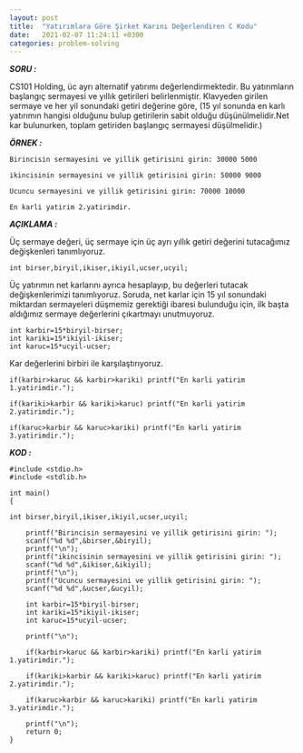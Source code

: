```yaml
---
layout: post
title:  "Yatırımlara Göre Şirket Karını Değerlendiren C Kodu"
date:   2021-02-07 11:24:11 +0300
categories: problem-solving
---
```


***SORU :***

CS101 Holding, üc ayrı alternatif yatırımı değerlendirmektedir. Bu yatırımların başlangıç sermayesi
ve yıllık getirileri belirlenmiştir. Klavyeden girilen sermaye ve her yil sonundaki getiri değerine göre,
(15 yıl sonunda en karlı yatırımın hangisi olduğunu bulup getirilerin sabit olduğu düşünülmelidir.Net kar
bulunurken, toplam getiriden başlangıç sermayesi düşülmelidir.) 

***ÖRNEK :***    

    Birincisin sermayesini ve yillik getirisini girin: 30000 5000

    ikincisinin sermayesini ve yillik getirisini girin: 50000 9000

    Ucuncu sermayesini ve yillik getirisini girin: 70000 10000

    En karli yatirim 2.yatirimdir.     
    

***AÇIKLAMA :***

Üç sermaye değeri, üç sermaye için üç ayrı yıllık getiri değerini tutacağımız değişkenleri tanımlıyoruz.
    
    int birser,biryil,ikiser,ikiyil,ucser,ucyil;

Üç yatırımın net karlarını ayrıca hesaplayıp, bu değerleri tutacak değişkenlerimizi tanımlıyoruz. Soruda, net karlar için 15 yıl sonundaki miktardan sermayeleri düşmemiz gerektiği ibaresi bulunduğu için, ilk başta aldığımız sermaye değerlerini çıkartmayı unutmuyoruz.

    int karbir=15*biryil-birser;
    int kariki=15*ikiyil-ikiser;
    int karuc=15*ucyil-ucser;

Kar değerlerini birbiri ile karşılaştırıyoruz.

    if(karbir>karuc && karbir>kariki) printf("En karli yatirim 1.yatirimdir.");

    if(kariki>karbir && kariki>karuc) printf("En karli yatirim 2.yatirimdir.");

    if(karuc>karbir && karuc>kariki) printf("En karli yatirim 3.yatirimdir.");

***KOD :***

    #include <stdio.h>
    #include <stdlib.h>

    int main()
    {  

    int birser,biryil,ikiser,ikiyil,ucser,ucyil;

        printf("Birincisin sermayesini ve yillik getirisini girin: ");
        scanf("%d %d",&birser,&biryil);
        printf("\n");
        printf("ikincisinin sermayesini ve yillik getirisini girin: ");
        scanf("%d %d",&ikiser,&ikiyil);
        printf("\n");
        printf("Ucuncu sermayesini ve yillik getirisini girin: ");
        scanf("%d %d",&ucser,&ucyil);

        int karbir=15*biryil-birser;
        int kariki=15*ikiyil-ikiser;
        int karuc=15*ucyil-ucser;

        printf("\n");

        if(karbir>karuc && karbir>kariki) printf("En karli yatirim 1.yatirimdir.");

        if(kariki>karbir && kariki>karuc) printf("En karli yatirim 2.yatirimdir.");

        if(karuc>karbir && karuc>kariki) printf("En karli yatirim 3.yatirimdir.");

        printf("\n");
        return 0;
    }
